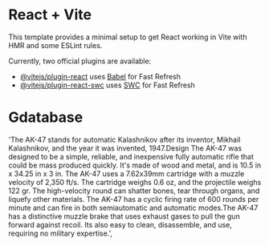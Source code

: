 # React + Vite

This template provides a minimal setup to get React working in Vite with HMR and some ESLint rules.

Currently, two official plugins are available:

- [@vitejs/plugin-react](https://github.com/vitejs/vite-plugin-react/blob/main/packages/plugin-react/README.md) uses [Babel](https://babeljs.io/) for Fast Refresh
- [@vitejs/plugin-react-swc](https://github.com/vitejs/vite-plugin-react-swc) uses [SWC](https://swc.rs/) for Fast Refresh
# Gdatabase


<script type="module" src="./src/client/assets/guns/117.png"></script>
<script type="module" src="./src/client/assets/guns/ak-47.png"></script>
<script type="module" src="./src/client/assets/guns/BK57.PNG"></script>
<script type="module" src="./src/client/assets/guns/dr-h.png"></script>
<script type="module" src="./src/client/assets/guns/fr.556.png"></script>
<script type="module" src="./src/client/assets/guns/hbra3.png"></script>
<script type="module" src="./src/client/assets/guns/hvk-30.png"></script>
<script type="module" src="./src/client/assets/guns/ICR-1.PNG"></script>
<script type="module" src="./src/client/assets/guns/kn44.png"></script>







'The AK-47 stands for automatic Kalashnikov after its inventor, Mikhail Kalashnikov, and the year it was invented, 1947.Design
The AK-47 was designed to be a simple, reliable, and inexpensive fully automatic rifle that could be mass produced quickly. It's made of wood and metal, and is 10.5 in x 34.25 in x 3 in. The AK-47 uses a 7.62x39mm cartridge with a muzzle velocity of 2,350 ft/s. The cartridge weighs 0.6 oz, and the projectile weighs 122 gr. The high-velocity round can shatter bones, tear through organs, and liquefy other materials.
The AK-47 has a cyclic firing rate of 600 rounds per minute and can fire in both semiautomatic and automatic modes.The AK-47 has a distinctive muzzle brake that uses exhaust gases to pull the gun forward against recoil. Its also easy to clean, disassemble, and use, requiring no military expertise.',